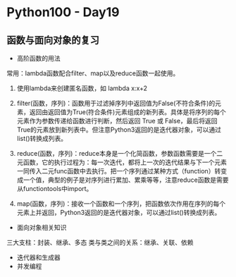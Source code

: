 # Python100 - Day19

## 函数与面向对象的复习

+ 高阶函数的用法

常用：lambda函数配合filter、map以及reduce函数一起使用。

1. 使用lambda来创建匿名函数，如 lambda x:x+2

2. filter(函数，序列)：函数用于过滤掉序列中返回值为False(不符合条件)的元素，返回由返回值为True(符合条件)元素组成的新列表。具体是将序列的每个元素作为参数传递给函数进行判断，然后返回 True 或 False，最后将返回True的元素放到新列表中。但注意Python3返回的是迭代器对象，可以通过list()转换成列表。

3. reduce(函数，序列)：reduce本身是一个化简函数，参数函数需要是一个二元函数，它的执行过程为：每一次迭代，都将上一次的迭代结果与下一个元素一同传入二元func函数中去执行。把一个序列通过某种方式（function）转变成一个值，典型的例子是对序列进行累加、累乘等等，注意reduce函数是需要从functiontools中import。

4. map(函数，序列)：接收一个函数和一个序列，把函数依次作用在序列的每个元素上并返回，Python3返回的是迭代器对象，可以通过list()转换成列表。

+ 面向对象相关知识

三大支柱：封装、继承、多态
类与类之间的关系：继承、关联、依赖

+ 迭代器和生成器
+ 并发编程



